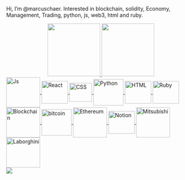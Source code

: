 Hi, I’m @marcuschaer. Interested in blockchain, solidity, Economy, Management, Trading, python, js, web3, html and ruby.

<div align="center">
 <a href="https://github.com/marcuschaer">
  <img height="140em" src="https://github-readme-stats.vercel.app/api?username=marcuschaer&show_icons=true&theme=graywhite&include_all_commits=true&count_private=true"/>
  <img height="140em" src="https://github-readme-stats.vercel.app/api/top-langs/?username=marcuschaer&layout=compact&langs_count=7&theme=vision-friendly-dark"/>
</div>
 
 <div>
  <img align="center" alt="Js" height="80" width="90" src="https://img.shields.io/badge/JavaScript-323330?style=for-the-badge&logo=javascript&logoColor=F7DF1E">
  <img align="center" alt="React" height="60" width="70" src="https://img.shields.io/badge/React-20232A?style=for-the-badge&logo=react&logoColor=61DAFB">
  <img align="center" alt="CSS" height="50" width="60" src="https://img.shields.io/badge/CSS-239120?&style=for-the-badge&logo=css3&logoColor=white">
  <img align="center" alt="Python" height="70" width="80" src="https://img.shields.io/badge/Python-14354C?style=for-the-badge&logo=python&logoColor=white">
  <img align="center" alt="HTML" height="60" width="70" src="https://img.shields.io/badge/HTML-239120?style=for-the-badge&logo=html5&logoColor=white">
  <img align="center" alt="Ruby" height="60" width="70" src="https://img.shields.io/badge/Ruby-CC342D?style=for-the-badge&logo=ruby&logoColor=white">
  <img align="center" alt="Blockchain" height="80" width="90" src="https://img.shields.io/badge/hyperledger-2F3134?style=for-the-badge&logo=hyperledger&logoColor=white">
  <img align="center" alt="bitcoin" height="70" width="80" src="https://img.shields.io/badge/Bitcoin-000000?style=for-the-badge&logo=bitcoin&logoColor=white">
<img align="center" alt="Ethereum" height="80" width="90" src="https://img.shields.io/badge/Ethereum-3C3C3D?style=for-the-badge&logo=Ethereum&logoColor=white">
 <img align="center" alt="Notion" height="60" width="70" src="https://img.shields.io/badge/Notion-000000?style=for-the-badge&logo=notion&logoColor=white">
 <img align="center" alt="Mitsubishi" height="80" width="90" src="https://aleen42.github.io/badges/src/mitsubishi.svg">
 <img align="center" alt="Laborghini" height="80" width="90" src="https://aleen42.github.io/badges/src/lamborghini.svg">
</div>
 
<div
  <a href="https://www.linkedin.com/in/marcuschaer" target="_blank"><img src="https://img.shields.io/badge/-LinkedIn-%230077B5?style=for-the-badge&logo=linkedin&logoColor=white" target="_blank"></a> 
 
</div>
